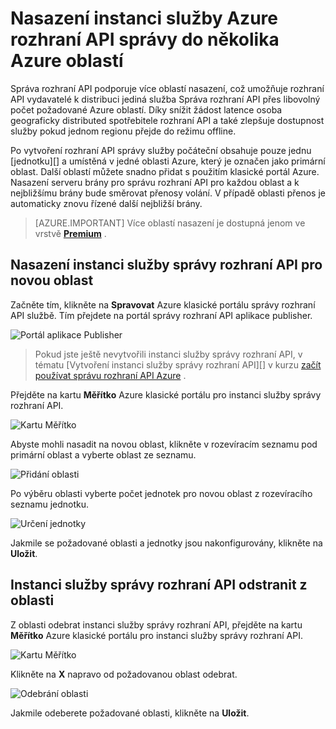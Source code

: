 <properties
    pageTitle="Nasazení instanci služby Azure rozhraní API správy do několika Azure oblastí"
    description="Naučte se nasadit instanci služby Azure rozhraní API správy do několika Azure oblastí." 
    services="api-management"
    documentationCenter=""
    authors="steved0x"
    manager="erikre"
    editor=""/>

<tags
    ms.service="api-management"
    ms.workload="mobile"
    ms.tgt_pltfrm="na"
    ms.devlang="na"
    ms.topic="article"
    ms.date="10/25/2016"
    ms.author="sdanie"/>

# <a name="how-to-deploy-an-azure-api-management-service-instance-to-multiple-azure-regions"></a>Nasazení instanci služby Azure rozhraní API správy do několika Azure oblastí

Správa rozhraní API podporuje více oblastí nasazení, což umožňuje rozhraní API vydavatelé k distribuci jediná služba Správa rozhraní API přes libovolný počet požadované Azure oblastí. Díky snížit žádost latence osoba geograficky distributed spotřebitele rozhraní API a také zlepšuje dostupnost služby pokud jednom regionu přejde do režimu offline. 

Po vytvoření rozhraní API správy služby počáteční obsahuje pouze jednu [jednotku][] a umístěná v jedné oblasti Azure, který je označen jako primární oblast. Další oblastí můžete snadno přidat s použitím klasické portál Azure. Nasazení serveru brány pro správu rozhraní API pro každou oblast a k nejbližšímu brány bude směrovat přenosy volání. V případě oblasti přenos je automaticky znovu řízené další nejbližší brány. 

> [AZURE.IMPORTANT] Více oblastí nasazení je dostupná jenom ve vrstvě **[Premium][]** .

## <a name="add-region"> </a>Nasazení instanci služby správy rozhraní API pro novou oblast

Začněte tím, klikněte na **Spravovat** Azure klasické portálu správy rozhraní API službě. Tím přejdete na portál správy rozhraní API aplikace publisher.

![Portál aplikace Publisher][api-management-management-console]

>Pokud jste ještě nevytvořili instanci služby správy rozhraní API, v tématu [Vytvoření instanci služby správy rozhraní API][] v kurzu [začít používat správu rozhraní API Azure][] .

Přejděte na kartu **Měřítko** Azure klasické portálu pro instanci služby správy rozhraní API. 

![Kartu Měřítko][api-management-scale-service]

Abyste mohli nasadit na novou oblast, klikněte v rozevíracím seznamu pod primární oblast a vyberte oblast ze seznamu.

![Přidání oblasti][api-management-add-region]

Po výběru oblasti vyberte počet jednotek pro novou oblast z rozevíracího seznamu jednotku.

![Určení jednotky][api-management-select-units]

Jakmile se požadované oblasti a jednotky jsou nakonfigurovány, klikněte na **Uložit**.

## <a name="remove-region"> </a>Instanci služby správy rozhraní API odstranit z oblasti

Z oblasti odebrat instanci služby správy rozhraní API, přejděte na kartu **Měřítko** Azure klasické portálu pro instanci služby správy rozhraní API. 

![Kartu Měřítko][api-management-scale-service]

Klikněte na **X** napravo od požadovanou oblast odebrat.  

![Odebrání oblasti][api-management-remove-region]

Jakmile odeberete požadované oblasti, klikněte na **Uložit**.


[api-management-management-console]: ./media/api-management-howto-deploy-multi-region/api-management-management-console.png

[api-management-scale-service]: ./media/api-management-howto-deploy-multi-region/api-management-scale-service.png
[api-management-add-region]: ./media/api-management-howto-deploy-multi-region/api-management-add-region.png
[api-management-select-units]: ./media/api-management-howto-deploy-multi-region/api-management-select-units.png
[api-management-remove-region]: ./media/api-management-howto-deploy-multi-region/api-management-remove-region.png

[Vytvořit instanci služby správy rozhraní API]: api-management-get-started.md#create-service-instance
[Začít používat správu rozhraní API Azure]: api-management-get-started.md

[Deploy an API Management service instance to a new region]: #add-region
[Delete an API Management service instance from a region]: #remove-region

[jednotky]: http://azure.microsoft.com/pricing/details/api-management/
[Premium]: http://azure.microsoft.com/pricing/details/api-management/

